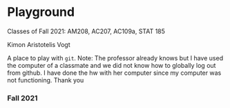 # Playground

Classes of Fall 2021: AM208, AC207, AC109a, STAT 185

Kimon Aristotelis Vogt

A place to play with `git`.
Note: The professor already knows but I have used the computer of a classmate and we did not know how to globally log out from github.
I have done the hw with her computer since my computer was not functioning. Thank you

### Fall 2021
